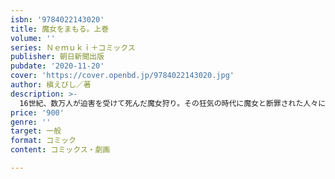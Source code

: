 ```yaml
---
isbn: '9784022143020'
title: 魔女をまもる。上巻
volume: ''
series: Ｎｅｍｕｋｉ＋コミックス
publisher: 朝日新聞出版
pubdate: '2020-11-20'
cover: 'https://cover.openbd.jp/9784022143020.jpg'
author: 槇えびし／著
description: >-
  16世紀、数万人が迫害を受けて死んだ魔女狩り。その狂気の時代に魔女と断罪された人々に寄り添い、医療の力で救おうとしたひとりの医師がいた──。精神医学の先駆者でもある実在した医師、ヨーハン・ヴァイヤーを描いた歴史ドラマがついに書籍化！
price: '900'
genre: ''
target: 一般
format: コミック
content: コミックス・劇画

---
```

